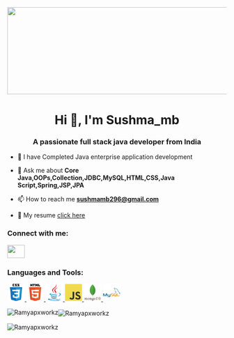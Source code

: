 <img src="[https://github.com/Ramyapxworkz/Ramyapxworkz/blob/main/bb.gif](https://www.google.com/url?sa=i&url=https%3A%2F%2Fgithub.com%2FAnmol-Baranwal%2FCool-GIFs-For-GitHub&psig=AOvVaw2OYuIqlip_XaBzw83WHIBE&ust=1712251724043000&source=images&cd=vfe&opi=89978449&ved=0CBEQjRxqFwoTCNipm_DIpoUDFQAAAAAdAAAAABAE)" width="1000" height="200" />

<h1 align="center">Hi 👋, I'm Sushma_mb</h1>
<h3 align="center">A passionate full stack java developer from India</h3>

- 🌱 I have Completed Java enterprise application development

- 💬 Ask me about **Core Java,OOPs,Collection,JDBC,MySQL,HTML,CSS,Java Script,Spring,JSP,JPA**

- 📫 How to reach me **sushmamb296@gmail.com**

- 📄 My resume <a href="https://drive.google.com/file/d/13qa2j3guclKUKIMl6raDezKuN6oXE1ZM/view?usp=drivesdk" target="blank"> click here</a>


<h3 align="left">Connect with me:</h3>
<p align="left">
<a href="https://www.linkedin.com/in/sushma-m-b-m-b-5b901a2b0" target="blank"><img align="center" src="https://raw.githubusercontent.com/rahuldkjain/github-profile-readme-generator/master/src/images/icons/Social/linked-in-alt.svg" alt="" height="30" width="40" /></a>
</p>

<h3 align="left">Languages and Tools:</h3>
<p align="left"> <a href="https://www.w3schools.com/css/" target="_blank" rel="noreferrer"> <img src="https://raw.githubusercontent.com/devicons/devicon/master/icons/css3/css3-original-wordmark.svg" alt="css3" width="40" height="40"/> </a> <a href="https://www.w3.org/html/" target="_blank" rel="noreferrer"> <img src="https://raw.githubusercontent.com/devicons/devicon/master/icons/html5/html5-original-wordmark.svg" alt="html5" width="40" height="40"/> </a> <a href="https://www.java.com" target="_blank" rel="noreferrer"> <img src="https://raw.githubusercontent.com/devicons/devicon/master/icons/java/java-original.svg" alt="java" width="40" height="40"/> </a> <a href="https://developer.mozilla.org/en-US/docs/Web/JavaScript" target="_blank" rel="noreferrer"> <img src="https://raw.githubusercontent.com/devicons/devicon/master/icons/javascript/javascript-original.svg" alt="javascript" width="40" height="40"/> </a> <a href="https://www.mongodb.com/" target="_blank" rel="noreferrer"> <img src="https://raw.githubusercontent.com/devicons/devicon/master/icons/mongodb/mongodb-original-wordmark.svg" alt="mongodb" width="40" height="40"/> </a> <a href="https://www.mysql.com/" target="_blank" rel="noreferrer"> <img src="https://raw.githubusercontent.com/devicons/devicon/master/icons/mysql/mysql-original-wordmark.svg" alt="mysql" width="40" height="40"/> </a> </p>


<p><img align="left" src="https://github-readme-stats.vercel.app/api/top-langs?username=Ramyapxworkz&show_icons=true&locale=en&layout=compact" alt="Ramyapxworkz" /></p>

<p><img align="center" src="https://github-readme-stats.vercel.app/api?username=Ramyapxworkz&show_icons=true&locale=en" alt="Ramyapxworkz" /></p>

<p><img align="center" src="https://github-readme-streak-stats.herokuapp.com/?user=Ramyapxworkz&" alt="Ramyapxworkz" /></p>
